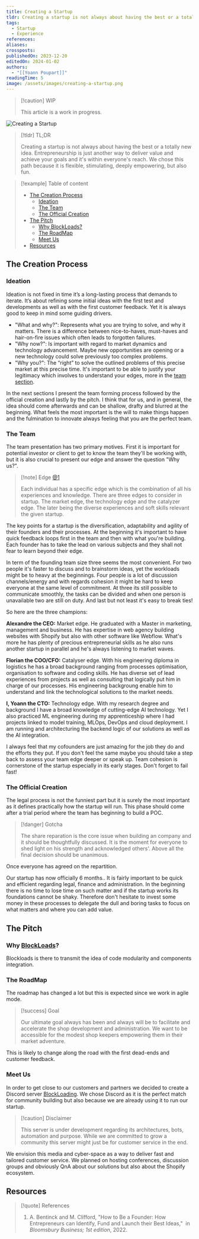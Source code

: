 ```yaml
---
title: Creating a Startup
tldr: Creating a startup is not always about having the best or a totally new idea. Entrepreneurship is just another way to deliver value and achieve your goals and it's within everyone's reach. We chose this path because it is flexible, stimulating, deeply empowering, but also fun.
tags:
  - Startup
  - Experience
references: 
aliases: 
crossposts: 
publishedOn: 2023-12-20
editedOn: 2024-01-02
authors:
  - "[[Yoann Poupart]]"
readingTime: 5
image: /assets/images/creating-a-startup.png
---
```

> [!caution] WIP
> 
> This article is a work in progress.

![Creating a Startup](creating-a-startup.png)

> [!tldr] TL;DR
> 
> Creating a startup is not always about having the best or a totally new idea. Entrepreneurship is just another way to deliver value and achieve your goals and it's within everyone's reach. We chose this path because it is flexible, stimulating, deeply empowering, but also fun.

> [!example] Table of content
> 
> - [The Creation Process](#the-creation-process)
> 	- [Ideation](#ideation)
> 	- [The Team](#the-team)
> 	- [The Official Creation](#the-official-creation)
> - [The Pitch](#the-pitch)
> 	- [Why BlockLoads?](#why-blockloads)
> 	- [The RoadMap](#the-roadmap)
> 	- [Meet Us](#meet-us)
> - [Resources](#resources)

## The Creation Process

### Ideation

Ideation is not fixed in time it’s a long-lasting process that demands to iterate. It’s about refining some initial ideas with the first test and developments as well as with the first customer feedback. Yet it is always good to keep in mind some guiding drivers.

- "What and why?": Represents what you are trying to solve, and why it matters. There is a difference between nice-to-haves, must-haves and hair-on-fire issues which often leads to forgotten failures.
- "Why now?": Is important with regard to market dynamics and technology advancement. Maybe new opportunities are opening or a new technology could solve previously too complex problems.
- "Why you?": The “right” to solve the outlined problems of this precise market at this precise time. It's important to be able to justify your legitimacy which involves to understand your edges, more in the [team section](#the-team).

In the next sections I present the team forming process followed by the official creation and lastly by the pitch. I think that for us, and in general, the idea should come afterwards and can be shallow, drafty and blurred at the beginning. What feels the most important is the will to make things happen and the fulmination to innovate always feeling that you are the perfect team.

### The Team

The team presentation has two primary motives. First it is important for potential investor or client to get to know the team they'll be working with, but it is also crucial to present our edge and answer the question "Why us?".

> [!note] Edge [@1](#resources)
> 
> Each individual has a specific edge which is the combination of all his experiences and knowledge. There are three edges to consider in startup. The market edge, the technology edge and the catalyzer edge. The later being the diverse experiences and soft skills relevant the given startup.

The key points for a startup is the diversification, adaptability and agility of their founders and their processes. At the beginning it's important to have quick feedback loops first in the team and then with what you're building. Each founder has to take the lead on various subjects and they shall not fear to learn beyond their edge.

In term of the founding team size three seems the most convenient. For two people it's faster to discuss and to brainstorm ideas, yet the workloads might be to heavy at the beginnings. Four people is a lot of discussion channels/energy and with regards cohesion it might be hard to keep everyone at the same level of commitment. At three its still possible to communicate smoothly, the tasks can be divided and when one person is unavailable two are still on duty. And last but not least it's easy to break ties!

So here are the three champions:

**Alexandre the CEO:** Market edge. He graduated with a Master in marketing, management and business. He has expertise in web agency building websites with Shopify but also with other software like Webflow. What's more he has plenty of precious entrepreneurial skills as he also runs another startup in parallel and he's always listening to market waves.

**Florian the COO/CFO:** Catalyser edge. With his engineering diploma in logistics he has a broad background ranging from processes optimisation, organisation to software and coding skills. He has diverse set of lead experiences from projects as well as consulting that logically put him in charge of our processes. His engineering backgroung enable him to understand and link the technological solutions to the market needs.

**I, Yoann the CTO:** Technology edge. With my research degree and background I have a broad knowledge of cutting-edge AI technology. Yet I also practiced ML engineering during my apprenticeship where I had projects linked to model training, MLOps, DevOps and cloud deployment. I am running and architecturing the backend logic of our solutions as well as the AI integration.

I always feel that my cofounders are just amazing for the job they do and the efforts they put. If you don't feel the same maybe you should take a step back to assess your team edge deeper or speak up. Team cohesion is cornerstone of the startup especially in its early stages. Don't forget to fail fast!

### The Official Creation

The legal process is not the funniest part but it is surely the most important as it defines practically how the startup will run. This phase should come after a trial period where the team has beginning to build a POC.

> [!danger] Gotcha
> 
> The share reparation is the core issue when building an company and it should be thoughtfully discussed. It is the moment for everyone to shed light on his strength and acknowledged others'. Above all the final decision should be unanimous.

Once everyone has agreed on the repartition.

Our startup has now officially 6 months.. It is fairly important to be quick and efficient regarding legal, finance and administration. In the beginning there is no time to lose time on such matter and if the startup works its foundations cannot be shaky. Therefore don't hesitate to invest some money in these processes to delegate the dull and boring tasks to focus on what matters and where you can add value.

## The Pitch

### Why [BlockLoads](https://blockloads.com)?

Blockloads is there to transmit the idea of code modularity and components integration.

### The RoadMap

The roadmap has changed a lot but this is expected since we work in agile mode.

> [!success] Goal
> 
> Our ultimate goal always has been and always will be to facilitate and accelerate the shop development and administration. We want to be accessible for the modest shop keepers empowering them in their market adventure. 

This is likely to change along the road with the first dead-ends and customer feedback. 

### Meet Us

In order to get close to our customers and partners we decided to create a Discord server [BlockLoading](https://discord.gg/gf2j9P4JEa). We chose Discord as it is the perfect match for community building but also because we are already using it to run our startup.

> [!caution] Disclaimer
> 
> This server is under development regarding its architectures, bots, automation and purpose. While we are committed to grow a community this server might just be for customer service in the end.

We envision this media and cyber-space as a way to deliver fast and tailored customer service. We planned on hosting conferences, discussion groups and obviously QnA about our solutions but also about the Shopify ecosystem.

## Resources

> [!quote] References
> 
> 1.  A. Bentinck and M. Clifford, "How to Be a Founder: How Entrepreneurs can Identify, Fund and Launch their Best Ideas," ‎ in *Bloomsbury Business; 1st edition*, 2022. 
